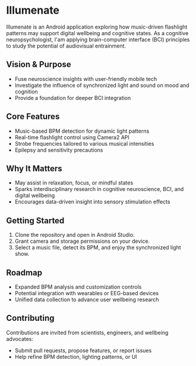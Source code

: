 # Illumenate

Illumenate is an Android application exploring how music-driven flashlight patterns may support digital wellbeing and cognitive states. As a cognitive neuropsychologist, I'am applying brain-computer interface (BCI) principles to study the potential of audiovisual entrainment.

## Vision & Purpose
- Fuse neuroscience insights with user-friendly mobile tech
- Investigate the influence of synchronized light and sound on mood and cognition
- Provide a foundation for deeper BCI integration

## Core Features
- Music-based BPM detection for dynamic light patterns
- Real-time flashlight control using Camera2 API
- Strobe frequencies tailored to various musical intensities
- Epilepsy and sensitivity precautions

## Why It Matters
- May assist in relaxation, focus, or mindful states
- Sparks interdisciplinary research in cognitive neuroscience, BCI, and digital wellbeing
- Encourages data-driven insight into sensory stimulation effects

## Getting Started
1. Clone the repository and open in Android Studio.
2. Grant camera and storage permissions on your device.
3. Select a music file, detect its BPM, and enjoy the synchronized light show.

## Roadmap
- Expanded BPM analysis and customization controls
- Potential integration with wearables or EEG-based devices
- Unified data collection to advance user wellbeing research

## Contributing
Contributions are invited from scientists, engineers, and wellbeing advocates:
- Submit pull requests, propose features, or report issues
- Help refine BPM detection, lighting patterns, or UI

